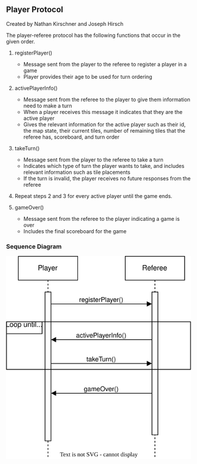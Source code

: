 ## Player Protocol

Created by Nathan Kirschner and Joseph Hirsch

The player-referee protocol has the following functions that occur in the given order.

1. registerPlayer()
   - Message sent from the player to the referee to register a player in a game
   - Player provides their age to be used for turn ordering
2. activePlayerInfo()
   - Message sent from the referee to the player to give them information need to make a turn
   - When a player receives this message it indicates that they are the active player
   - Gives the relevant information for the active player such as their id, the map state, their current tiles, number of remaining tiles that the referee has, scoreboard, and turn order
3. takeTurn()
   - Message sent from the player to the referee to take a turn
   - Indicates which type of turn the player wants to take, and includes relevant information such as tile placements
   - If the turn is invalid, the player receives no future responses from the referee
4. Repeat steps 2 and 3 for every active player until the game ends.
5. gameOver()

   - Message sent from the referee to the player indicating a game is over
   - Includes the final scoreboard for the game

### Sequence Diagram

![Sequence Diagram](player-protocol-sequence-diagram.svg)
